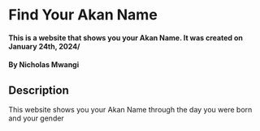 # Find Your Akan Name
#### This is a website that shows you your Akan Name. It was created on January 24th, 2024/
#### By Nicholas Mwangi
## Description
This website shows you your Akan Name through the day you were born and your gender
